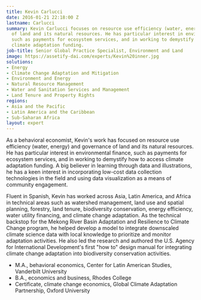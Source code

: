 ```yaml
---
title: Kevin Carlucci
date: 2016-01-21 22:18:00 Z
lastname: Carlucci
summary: Kevin Carlucci focuses on resource use efficiency (water, energy) and governance
  of land and its natural resources. He has particular interest in environmental finance,
  such as payments for ecosystem services, and in working to demystify how to access
  climate adaptation funding.
job-title: Senior Global Practice Specialist, Environment and Land
image: https://assetify-dai.com/experts/Kevin%20inner.jpg
solutions:
- Energy
- Climate Change Adaptation and Mitigation
- Environment and Energy
- Natural Resource Management
- Water and Sanitation Services and Management
- Land Tenure and Property Rights
regions:
- Asia and the Pacific
- Latin America and the Caribbean
- Sub-Saharan Africa
layout: expert
---
```


As a behavioral economist, Kevin's work has focused on resource use efficiency (water, energy) and governance of land and its natural resources. He has particular interest in environmental finance, such as payments for ecosystem services, and in working to demystify how to access climate adaptation funding. A big believer in learning through data and illustrations, he has a keen interest in incorporating low-cost data collection technologies in the field and using data visualization as a means of community engagement.

Fluent in Spanish, Kevin has worked across Asia, Latin America, and Africa in technical areas such as watershed management, land use and spatial planning, forestry, land tenure, biodiversity conservation, energy efficiency, water utility financing, and climate change adaptation. As the technical backstop for the Mekong River Basin Adaptation and Resilience to Climate Change program, he helped develop a model to integrate downscaled climate science data with local knowledge to prioritize and monitor adaptation activities. He also led the research and authored the U.S. Agency for International Development's first "how to" design manual for integrating climate change adaptation into biodiversity conservation activities.

* M.A., behavioral economics, Center for Latin American Studies, Vanderbilt University
* B.A., economics and business, Rhodes College
* Certificate, climate change economics, Global Climate Adaptation Partnership, Oxford University
